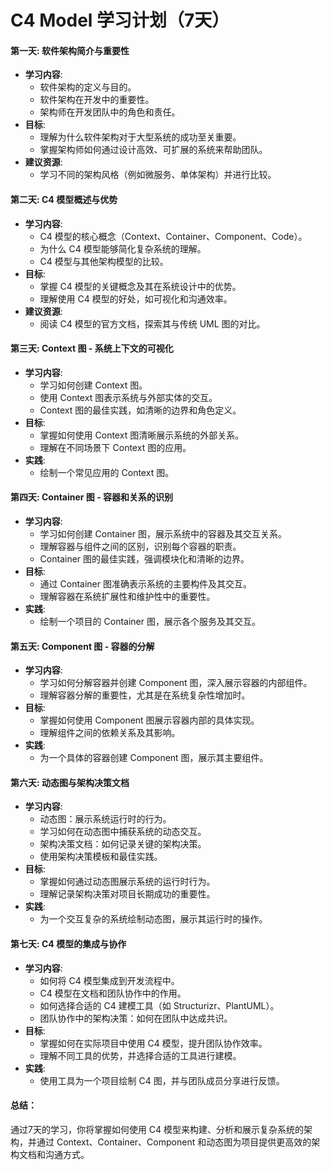 # C4 Model 学习计划（7天）

#### 第一天: 软件架构简介与重要性
- **学习内容**:
  - 软件架构的定义与目的。
  - 软件架构在开发中的重要性。
  - 架构师在开发团队中的角色和责任。
- **目标**:
  - 理解为什么软件架构对于大型系统的成功至关重要。
  - 掌握架构师如何通过设计高效、可扩展的系统来帮助团队。
- **建议资源**:
  - 学习不同的架构风格（例如微服务、单体架构）并进行比较。
  
#### 第二天: C4 模型概述与优势
- **学习内容**:
  - C4 模型的核心概念（Context、Container、Component、Code）。
  - 为什么 C4 模型能够简化复杂系统的理解。
  - C4 模型与其他架构模型的比较。
- **目标**:
  - 掌握 C4 模型的关键概念及其在系统设计中的优势。
  - 理解使用 C4 模型的好处，如可视化和沟通效率。
- **建议资源**:
  - 阅读 C4 模型的官方文档，探索其与传统 UML 图的对比。
  
#### 第三天: Context 图 - 系统上下文的可视化
- **学习内容**:
  - 学习如何创建 Context 图。
  - 使用 Context 图表示系统与外部实体的交互。
  - Context 图的最佳实践，如清晰的边界和角色定义。
- **目标**:
  - 掌握如何使用 Context 图清晰展示系统的外部关系。
  - 理解在不同场景下 Context 图的应用。
- **实践**:
  - 绘制一个常见应用的 Context 图。
  
#### 第四天: Container 图 - 容器和关系的识别
- **学习内容**:
  - 学习如何创建 Container 图，展示系统中的容器及其交互关系。
  - 理解容器与组件之间的区别，识别每个容器的职责。
  - Container 图的最佳实践，强调模块化和清晰的边界。
- **目标**:
  - 通过 Container 图准确表示系统的主要构件及其交互。
  - 理解容器在系统扩展性和维护性中的重要性。
- **实践**:
  - 绘制一个项目的 Container 图，展示各个服务及其交互。
  
#### 第五天: Component 图 - 容器的分解
- **学习内容**:
  - 学习如何分解容器并创建 Component 图，深入展示容器的内部组件。
  - 理解容器分解的重要性，尤其是在系统复杂性增加时。
- **目标**:
  - 掌握如何使用 Component 图展示容器内部的具体实现。
  - 理解组件之间的依赖关系及其影响。
- **实践**:
  - 为一个具体的容器创建 Component 图，展示其主要组件。
  
#### 第六天: 动态图与架构决策文档
- **学习内容**:
  - 动态图：展示系统运行时的行为。
  - 学习如何在动态图中捕获系统的动态交互。
  - 架构决策文档：如何记录关键的架构决策。
  - 使用架构决策模板和最佳实践。
- **目标**:
  - 掌握如何通过动态图展示系统的运行时行为。
  - 理解记录架构决策对项目长期成功的重要性。
- **实践**:
  - 为一个交互复杂的系统绘制动态图，展示其运行时的操作。
  
#### 第七天: C4 模型的集成与协作
- **学习内容**:
  - 如何将 C4 模型集成到开发流程中。
  - C4 模型在文档和团队协作中的作用。
  - 如何选择合适的 C4 建模工具（如 Structurizr、PlantUML）。
  - 团队协作中的架构决策：如何在团队中达成共识。
- **目标**:
  - 掌握如何在实际项目中使用 C4 模型，提升团队协作效率。
  - 理解不同工具的优势，并选择合适的工具进行建模。
- **实践**:
  - 使用工具为一个项目绘制 C4 图，并与团队成员分享进行反馈。

#### 总结：
通过7天的学习，你将掌握如何使用 C4 模型来构建、分析和展示复杂系统的架构，并通过 Context、Container、Component 和动态图为项目提供更高效的架构文档和沟通方式。

